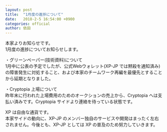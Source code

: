 ```yaml
---
layout: post
title:  "1月度の進捗について"
date:   2018-2-5 16:54:00 +0900
categories: official
author: 依田
---  
```

本家よりお知らせです。  
1月度の進捗についてお知らせします。  

・グリーンペーパー(技術資料)について  
1月中に公表の予定でしたが、公式Webウォレット(XP-JP では黙殺を通知済み)の障害発生に対処すること、および本家のチームワーク再編を最優先とすることから延期となりました。  

・Cryptopia 上場について  
昨年末に行われた上場費用のためのオークションの売上から、Cryptopia へは支払い済みです。Cryptopia サイドより連絡を待っている状態です。  

XP は自由な通貨です。  
本家サイドの動向に、XP-JP のメンバー独自のサービスや開発はまったく左右されません。今後とも、XP-JP としては XP の普及のため努力していきます。  
